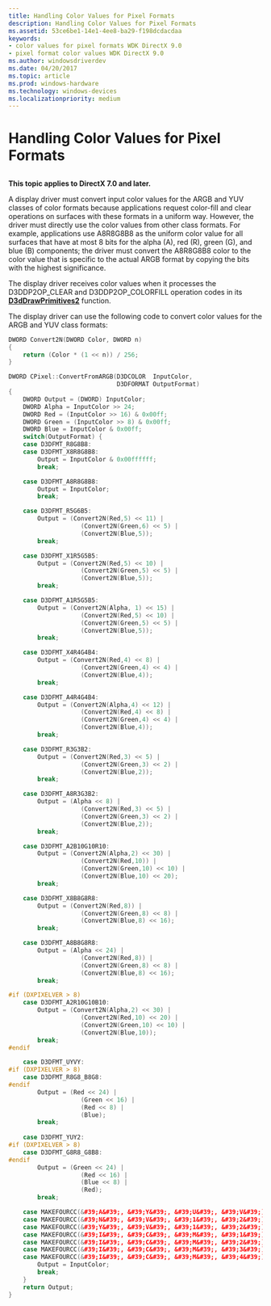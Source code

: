 ```yaml
---
title: Handling Color Values for Pixel Formats
description: Handling Color Values for Pixel Formats
ms.assetid: 53ce6be1-14e1-4ee8-ba29-f198dcdacdaa
keywords:
- color values for pixel formats WDK DirectX 9.0
- pixel format color values WDK DirectX 9.0
ms.author: windowsdriverdev
ms.date: 04/20/2017
ms.topic: article
ms.prod: windows-hardware
ms.technology: windows-devices
ms.localizationpriority: medium
---
```


# Handling Color Values for Pixel Formats


## <span id="ddk_handling_color_values_for_pixel_formats_gg"></span><span id="DDK_HANDLING_COLOR_VALUES_FOR_PIXEL_FORMATS_GG"></span>


**This topic applies to DirectX 7.0 and later.**

A display driver must convert input color values for the ARGB and YUV classes of color formats because applications request color-fill and clear operations on surfaces with these formats in a uniform way. However, the driver must directly use the color values from other class formats. For example, applications use A8R8G8B8 as the uniform color value for all surfaces that have at most 8 bits for the alpha (A), red (R), green (G), and blue (B) components; the driver must convert the A8R8G8B8 color to the color value that is specific to the actual ARGB format by copying the bits with the highest significance.

The display driver receives color values when it processes the D3DDP2OP\_CLEAR and D3DDP2OP\_COLORFILL operation codes in its [**D3dDrawPrimitives2**](https://msdn.microsoft.com/library/windows/hardware/ff544704) function.

The display driver can use the following code to convert color values for the ARGB and YUV class formats:

```cpp
DWORD Convert2N(DWORD Color, DWORD n)
{
    return (Color * (1 << n)) / 256;
}

DWORD CPixel::ConvertFromARGB(D3DCOLOR  InputColor,
                              D3DFORMAT OutputFormat)
{
    DWORD Output = (DWORD) InputColor;
    DWORD Alpha = InputColor >> 24;
    DWORD Red = (InputColor >> 16) & 0x00ff;
    DWORD Green = (InputColor >> 8) & 0x00ff;
    DWORD Blue = InputColor & 0x00ff;
    switch(OutputFormat) {
    case D3DFMT_R8G8B8:
    case D3DFMT_X8R8G8B8:
        Output = InputColor & 0x00ffffff;
        break;

    case D3DFMT_A8R8G8B8:
        Output = InputColor;
        break;

    case D3DFMT_R5G6B5:
        Output = (Convert2N(Red,5) << 11) | 
                    (Convert2N(Green,6) << 5) | 
                    (Convert2N(Blue,5));
        break;

    case D3DFMT_X1R5G5B5:
        Output = (Convert2N(Red,5) << 10) | 
                    (Convert2N(Green,5) << 5) | 
                    (Convert2N(Blue,5));
        break;

    case D3DFMT_A1R5G5B5:
        Output = (Convert2N(Alpha, 1) << 15) | 
                    (Convert2N(Red,5) << 10) | 
                    (Convert2N(Green,5) << 5) | 
                    (Convert2N(Blue,5));
        break;

    case D3DFMT_X4R4G4B4:
        Output = (Convert2N(Red,4) << 8) | 
                    (Convert2N(Green,4) << 4) | 
                    (Convert2N(Blue,4));
        break;

    case D3DFMT_A4R4G4B4:
        Output = (Convert2N(Alpha,4) << 12) |
                    (Convert2N(Red,4) << 8) | 
                    (Convert2N(Green,4) << 4) | 
                    (Convert2N(Blue,4));
        break;

    case D3DFMT_R3G3B2:
        Output = (Convert2N(Red,3) << 5) | 
                    (Convert2N(Green,3) << 2) | 
                    (Convert2N(Blue,2));
        break;

    case D3DFMT_A8R3G3B2:
        Output = (Alpha << 8) |
                    (Convert2N(Red,3) << 5) | 
                    (Convert2N(Green,3) << 2) | 
                    (Convert2N(Blue,2));
        break;

    case D3DFMT_A2B10G10R10:
        Output = (Convert2N(Alpha,2) << 30) |
                    (Convert2N(Red,10)) | 
                    (Convert2N(Green,10) << 10) | 
                    (Convert2N(Blue,10) << 20);
        break;

    case D3DFMT_X8B8G8R8:
        Output = (Convert2N(Red,8)) | 
                    (Convert2N(Green,8) << 8) | 
                    (Convert2N(Blue,8) << 16);
        break;

    case D3DFMT_A8B8G8R8:
        Output = (Alpha << 24) |
                    (Convert2N(Red,8)) | 
                    (Convert2N(Green,8) << 8) | 
                    (Convert2N(Blue,8) << 16);
        break;

#if (DXPIXELVER > 8)
    case D3DFMT_A2R10G10B10:
        Output = (Convert2N(Alpha,2) << 30) |
                    (Convert2N(Red,10) << 20) | 
                    (Convert2N(Green,10) << 10) | 
                    (Convert2N(Blue,10));
        break;
#endif

    case D3DFMT_UYVY:
#if (DXPIXELVER > 8)
    case D3DFMT_R8G8_B8G8:
#endif
        Output = (Red << 24) |
                    (Green << 16) |
                    (Red << 8) |
                    (Blue);
        break;
 
    case D3DFMT_YUY2:
#if (DXPIXELVER > 8)
    case D3DFMT_G8R8_G8B8:
#endif
        Output = (Green << 24) |
                    (Red << 16) |
                    (Blue << 8) |
                    (Red);
        break;

    case MAKEFOURCC(&#39;A&#39;, &#39;Y&#39;, &#39;U&#39;, &#39;V&#39;):
    case MAKEFOURCC(&#39;N&#39;, &#39;V&#39;, &#39;1&#39;, &#39;2&#39;):
    case MAKEFOURCC(&#39;Y&#39;, &#39;V&#39;, &#39;1&#39;, &#39;2&#39;):
    case MAKEFOURCC(&#39;I&#39;, &#39;C&#39;, &#39;M&#39;, &#39;1&#39;):
    case MAKEFOURCC(&#39;I&#39;, &#39;C&#39;, &#39;M&#39;, &#39;2&#39;):
    case MAKEFOURCC(&#39;I&#39;, &#39;C&#39;, &#39;M&#39;, &#39;3&#39;):
    case MAKEFOURCC(&#39;I&#39;, &#39;C&#39;, &#39;M&#39;, &#39;4&#39;):
        Output = InputColor;
        break;
    }
    return Output;
}
```

 

 





